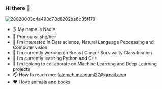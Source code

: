 ### Hi there 👋


![28020003d4a493c78d8202ba6c35f179](https://user-images.githubusercontent.com/88572957/236764096-830c4e04-694f-4e91-a983-616b20a3f1e9.gif)





* 👂 My name is Nadia
* 👩 Pronouns: she/her
* 👀 I’m interested in Data science, Natural Language Peocessing and Computer vision
* 🔭 I’m currently working on Breast Cancer Survivality Classification
* 🌱 I’m currently learning Python and C++
* 🤝 I’m looking to collaborate on Machine Learning and Deep Learning projects
* 📫 How to reach me: fatemeh.masoumi27@gmail.com
* ❤️ I love animals and books
<!---
Nadia-Mas/Nadia-Mas is a ✨ special ✨ repository because its `README.md` (this file) appears on your GitHub profile.
You can click the Preview link to take a look at your changes.
--->


